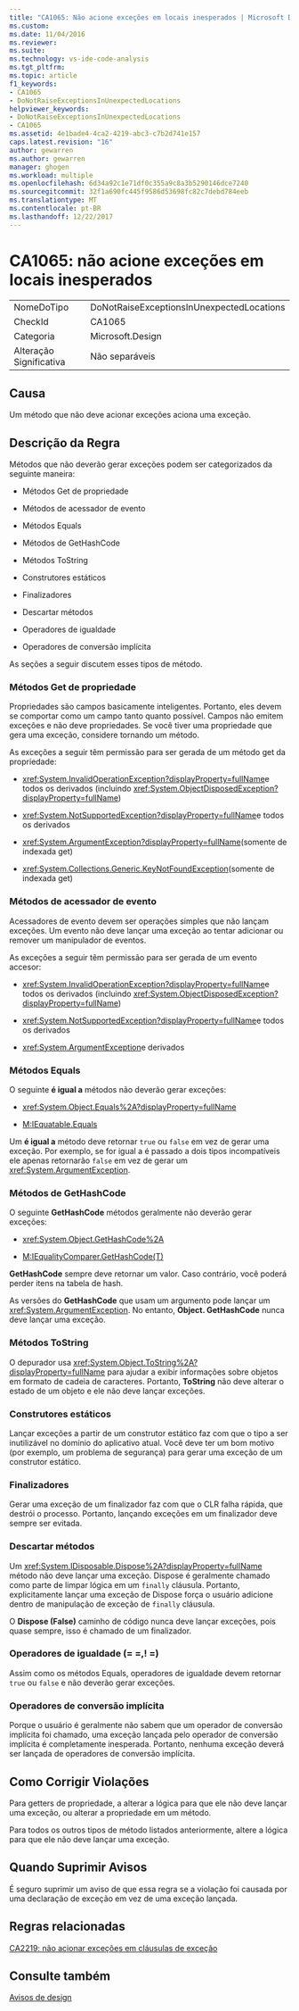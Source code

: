 ```yaml
---
title: "CA1065: Não acione exceções em locais inesperados | Microsoft Docs"
ms.custom: 
ms.date: 11/04/2016
ms.reviewer: 
ms.suite: 
ms.technology: vs-ide-code-analysis
ms.tgt_pltfrm: 
ms.topic: article
f1_keywords:
- CA1065
- DoNotRaiseExceptionsInUnexpectedLocations
helpviewer_keywords:
- DoNotRaiseExceptionsInUnexpectedLocations
- CA1065
ms.assetid: 4e1bade4-4ca2-4219-abc3-c7b2d741e157
caps.latest.revision: "16"
author: gewarren
ms.author: gewarren
manager: ghogen
ms.workload: multiple
ms.openlocfilehash: 6d34a92c1e71df0c355a9c8a3b5290146dce7240
ms.sourcegitcommit: 32f1a690fc445f9586d53698fc82c7debd784eeb
ms.translationtype: MT
ms.contentlocale: pt-BR
ms.lasthandoff: 12/22/2017
---
```

# <a name="ca1065-do-not-raise-exceptions-in-unexpected-locations"></a>CA1065: não acione exceções em locais inesperados
|||  
|-|-|  
|NomeDoTipo|DoNotRaiseExceptionsInUnexpectedLocations|  
|CheckId|CA1065|  
|Categoria|Microsoft.Design|  
|Alteração Significativa|Não separáveis|  
  
## <a name="cause"></a>Causa  
 Um método que não deve acionar exceções aciona uma exceção.  
  
## <a name="rule-description"></a>Descrição da Regra  
 Métodos que não deverão gerar exceções podem ser categorizados da seguinte maneira:  
  
-   Métodos Get de propriedade  
  
-   Métodos de acessador de evento  
  
-   Métodos Equals  
  
-   Métodos de GetHashCode  
  
-   Métodos ToString  
  
-   Construtores estáticos  
  
-   Finalizadores  
  
-   Descartar métodos  
  
-   Operadores de igualdade  
  
-   Operadores de conversão implícita  
  
 As seções a seguir discutem esses tipos de método.  
  
### <a name="property-get-methods"></a>Métodos Get de propriedade  
 Propriedades são campos basicamente inteligentes. Portanto, eles devem se comportar como um campo tanto quanto possível. Campos não emitem exceções e não deve propriedades. Se você tiver uma propriedade que gera uma exceção, considere tornando um método.  
  
 As exceções a seguir têm permissão para ser gerada de um método get da propriedade:  
  
-   <xref:System.InvalidOperationException?displayProperty=fullName>e todos os derivados (incluindo <xref:System.ObjectDisposedException?displayProperty=fullName>)  
  
-   <xref:System.NotSupportedException?displayProperty=fullName>e todos os derivados  
  
-   <xref:System.ArgumentException?displayProperty=fullName>(somente de indexada get)  
  
-   <xref:System.Collections.Generic.KeyNotFoundException>(somente de indexada get)  
  
### <a name="event-accessor-methods"></a>Métodos de acessador de evento  
 Acessadores de evento devem ser operações simples que não lançam exceções. Um evento não deve lançar uma exceção ao tentar adicionar ou remover um manipulador de eventos.  
  
 As exceções a seguir têm permissão para ser gerada de um evento accesor:  
  
-   <xref:System.InvalidOperationException?displayProperty=fullName>e todos os derivados (incluindo <xref:System.ObjectDisposedException?displayProperty=fullName>)  
  
-   <xref:System.NotSupportedException?displayProperty=fullName>e todos os derivados  
  
-   <xref:System.ArgumentException>e derivados  
  
### <a name="equals-methods"></a>Métodos Equals  
 O seguinte **é igual a** métodos não deverão gerar exceções:  
  
-   <xref:System.Object.Equals%2A?displayProperty=fullName>  
  
-   [M:IEquatable.Equals](http://go.microsoft.com/fwlink/?LinkId=113472)  
  
 Um **é igual a** método deve retornar `true` ou `false` em vez de gerar uma exceção. Por exemplo, se for igual a é passado a dois tipos incompatíveis ele apenas retornarão `false` em vez de gerar um <xref:System.ArgumentException>.  
  
### <a name="gethashcode-methods"></a>Métodos de GetHashCode  
 O seguinte **GetHashCode** métodos geralmente não deverão gerar exceções:  
  
-   <xref:System.Object.GetHashCode%2A>  
  
-   [M:IEqualityComparer.GetHashCode(T)](http://go.microsoft.com/fwlink/?LinkId=113477)  
  
 **GetHashCode** sempre deve retornar um valor. Caso contrário, você poderá perder itens na tabela de hash.  
  
 As versões do **GetHashCode** que usam um argumento pode lançar um <xref:System.ArgumentException>. No entanto, **Object. GetHashCode** nunca deve lançar uma exceção.  
  
### <a name="tostring-methods"></a>Métodos ToString  
 O depurador usa <xref:System.Object.ToString%2A?displayProperty=fullName> para ajudar a exibir informações sobre objetos em formato de cadeia de caracteres. Portanto, **ToString** não deve alterar o estado de um objeto e ele não deve lançar exceções.  
  
### <a name="static-constructors"></a>Construtores estáticos  
 Lançar exceções a partir de um construtor estático faz com que o tipo a ser inutilizável no domínio do aplicativo atual. Você deve ter um bom motivo (por exemplo, um problema de segurança) para gerar uma exceção de um construtor estático.  
  
### <a name="finalizers"></a>Finalizadores  
 Gerar uma exceção de um finalizador faz com que o CLR falha rápida, que destrói o processo. Portanto, lançando exceções em um finalizador deve sempre ser evitada.  
  
### <a name="dispose-methods"></a>Descartar métodos  
 Um <xref:System.IDisposable.Dispose%2A?displayProperty=fullName> método não deve lançar uma exceção. Dispose é geralmente chamado como parte de limpar lógica em um `finally` cláusula. Portanto, explicitamente lançar uma exceção de Dispose força o usuário adicione dentro de manipulação de exceção de `finally` cláusula.  
  
 O **Dispose (False)** caminho de código nunca deve lançar exceções, pois quase sempre, isso é chamado de um finalizador.  
  
### <a name="equality-operators--"></a>Operadores de igualdade (= =,! =)  
 Assim como os métodos Equals, operadores de igualdade devem retornar `true` ou `false` e não deverão gerar exceções.  
  
### <a name="implicit-cast-operators"></a>Operadores de conversão implícita  
 Porque o usuário é geralmente não sabem que um operador de conversão implícita foi chamado, uma exceção lançada pelo operador de conversão implícita é completamente inesperada. Portanto, nenhuma exceção deverá ser lançada de operadores de conversão implícita.  
  
## <a name="how-to-fix-violations"></a>Como Corrigir Violações  
 Para getters de propriedade, a alterar a lógica para que ele não deve lançar uma exceção, ou alterar a propriedade em um método.  
  
 Para todos os outros tipos de método listados anteriormente, altere a lógica para que ele não deve lançar uma exceção.  
  
## <a name="when-to-suppress-warnings"></a>Quando Suprimir Avisos  
 É seguro suprimir um aviso de que essa regra se a violação foi causada por uma declaração de exceção em vez de uma exceção lançada.  
  
## <a name="related-rules"></a>Regras relacionadas  
 [CA2219: não acionar exceções em cláusulas de exceção](../code-quality/ca2219-do-not-raise-exceptions-in-exception-clauses.md)  
  
## <a name="see-also"></a>Consulte também  
 [Avisos de design](../code-quality/design-warnings.md)